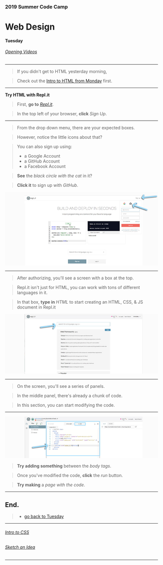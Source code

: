 ### 2019 Summer Code Camp
# Web Design

#### Tuesday

###### [Opening Videos](tuesday-opening-videos.md)

***

> If you didn't get to HTML yesterday morning, 

> Check out the [Intro to HTML from Monday](monday-intro-to-html.md) first.

***

**Try HTML with Repl.it** 

> First, **go to** *[Repl.it](https://repl.it)*.

> In the top left of your browser, **click** *Sign Up*.

***

> From the drop down menu, there are your expected boxes.

> However, notice the little icons about that?

> You can also sign up using: 
> - a Google Account
> - a GitHub Account
> - a Facebook Account

> **See** the *black circle with the cat* in it?

> **Click it** to sign up with *GitHub*.

![image of Repl.it](images/replit01.jpg)

***

> After authorizing, you'll see a screen with a box at the top.

> Repl.it isn't just for HTML, you can work with tons of different languages in it.

> In that box, **type in** *HTML* to start creating an HTML, CSS, & JS document in Repl.it

![image of Repl.it](images/replit02.jpg)

***

> On the screen, you'll see a series of panels.

> In the middle panel, there's already a chunk of code.

> In this section, you can start modifying the code. 

***

![image of Repl.it](images/replit03.jpg)

> **Try adding something** between the *body tags*.

> Once you've modified the code, **click** the *run* button.

> **Try making** a *page with the code*.

***

## End.

> - [go back to Tuesday](tuesday.md)

***

###### [Intro to CSS](tuesday-intro-to-css.md)

###### [Sketch an Idea](tuesday-ideas.md)

***
